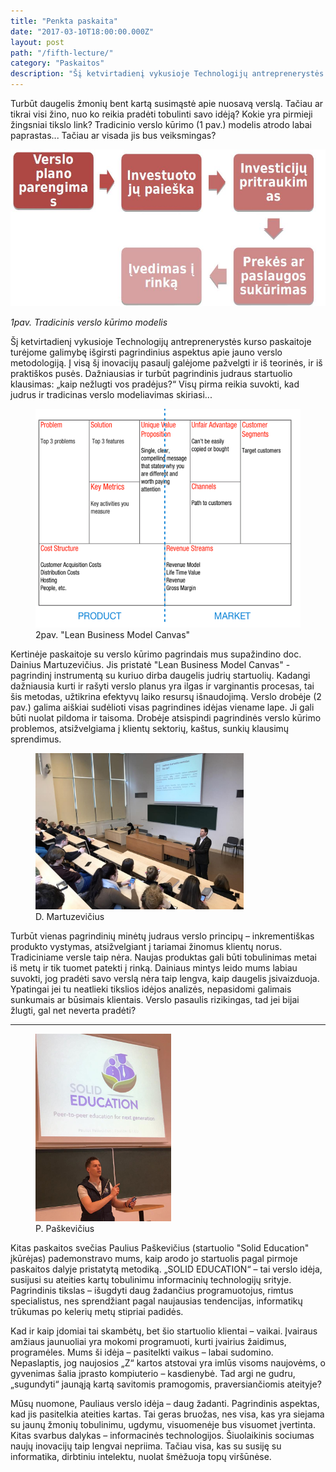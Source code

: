```yaml
---
title: "Penkta paskaita"
date: "2017-03-10T18:00:00.000Z"
layout: post
path: "/fifth-lecture/"
category: "Paskaitos"
description: "Šį ketvirtadienį vykusioje Technologijų antreprenerystės kurso paskaitoje turėjome galimybę išgirsti pagrindinius aspektus apie jauno verslo metodologiją. Į visą šį inovacijų pasaulį galėjome pažvelgti ir iš teorinės, ir iš praktiškos pusės.  Dažniausias ir turbūt pagrindinis judraus startuolio klausimas: „kaip nežlugti vos pradėjus?“ Visų pirma reikia suvokti, kad judrus ir tradicinas verslo modeliavimas skiriasi... "
---
```


Turbūt daugelis žmonių bent kartą susimąstė apie nuosavą verslą. Tačiau ar tikrai visi žino, nuo ko reikia pradėti tobulinti savo idėją? Kokie yra pirmieji žingsniai tikslo link?  Tradicinio verslo kūrimo (1 pav.) modelis atrodo labai paprastas... Tačiau ar visada jis bus veiksmingas? 

![1pav. Tradicinis verslo kūrimo modelis](./steps.jpg)

*1pav. Tradicinis verslo kūrimo modelis*

Šį ketvirtadienį vykusioje Technologijų antreprenerystės kurso paskaitoje turėjome galimybę išgirsti pagrindinius aspektus apie jauno verslo metodologiją. Į visą šį inovacijų pasaulį galėjome pažvelgti ir iš teorinės, ir iš praktiškos pusės.  Dažniausias ir turbūt pagrindinis judraus startuolio klausimas: „kaip nežlugti vos pradėjus?“ Visų pirma reikia suvokti, kad judrus ir tradicinas verslo modeliavimas skiriasi... 

<figure class="floatLeft">
  <img style="height: 350px;" src="./lbmc.jpg" alt="lbmc">
  <figcaption>2pav. "Lean Business Model Canvas"</figcaption>
</figure>

Kertinėje paskaitoje su verslo kūrimo pagrindais mus supažindino doc. Dainius Martuzevičius. Jis pristatė "Lean Business Model Canvas" - pagrindinį instrumentą su kuriuo dirba daugelis judrių startuolių.
Kadangi dažniausia kurti ir rašyti verslo planus yra ilgas ir varginantis procesas, tai šis metodas, užtikrina efektyvų laiko resursų išnaudojimą. Verslo drobėje (2 pav.) galima aiškiai sudėlioti visas pagrindines idėjas viename lape. Ji gali būti nuolat pildoma ir taisoma. Drobėje atsispindi pagrindinės verslo kūrimo problemos, atsižvelgiama į klientų sektorių, kaštus, sunkių klausimų sprendimus. 

<figure class="floatRight">
  <img style="height: 250px;" src="./martuzevicius.jpg" alt="martuzevicius">
  <figcaption>D. Martuzevičius</figcaption>
</figure>

Turbūt vienas pagrindinių minėtų judraus verslo principų – inkrementiškas produkto vystymas, atsižvelgiant į tariamai žinomus klientų norus.  Tradiciniame versle taip nėra. Naujas produktas gali būti tobulinimas metai iš metų ir tik tuomet patekti į rinką.
Dainiaus mintys leido mums labiau suvokti, jog pradėti savo verslą nėra taip lengva, kaip daugelis įsivaizduoja. Ypatingai jei tu neatlieki tikslios idėjos analizės, nepasidomi galimais sunkumais ar būsimais klientais. Verslo pasaulis rizikingas, tad jei bijai žlugti, gal net neverta pradėti?

***

<figure class="floatLeft">
  <img style="height: 300px;" src="./paskevicius.jpg" alt="paskevicius">
  <figcaption>P. Paškevičius</figcaption>
</figure>

Kitas paskaitos svečias Paulius Paškevičius (startuolio "Solid Education" įkūrėjas) pademonstravo mums, kaip arodo jo startuolis pagal pirmoje paskaitos dalyje pristatytą metodiką.
„SOLID EDUCATION“ – tai verslo idėja, susijusi su ateities kartų tobulinimu informacinių technologijų srityje. Pagrindinis tikslas – išugdyti daug žadančius programuotojus, rimtus specialistus, nes sprendžiant pagal naujausias tendencijas, informatikų trūkumas po kelerių metų stipriai padidės.

Kad ir kaip įdomiai tai skambėtų, bet šio startuolio klientai – vaikai. Įvairaus amžiaus jaunuoliai yra mokomi programuoti, kurti įvairius žaidimus, programėles. Mums ši idėja – pasitelkti vaikus – labai sudomino. Nepaslaptis, jog naujosios „Z“ kartos atstovai yra imlūs visoms naujovėms, o gyvenimas šalia įprasto kompiuterio – kasdienybė.   Tad argi ne gudru, „sugundyti“ jaunąją kartą savitomis pramogomis, praversiančiomis ateityje?  


Mūsų nuomone, Pauliaus verslo idėja – daug žadanti. Pagrindinis aspektas, kad jis pasitelkia  ateities kartas. Tai geras bruožas, nes visa, kas yra siejama su jaunų žmonių tobulinimu, ugdymu, visuomenėje bus visuomet įvertinta. Kitas svarbus dalykas – informacinės technologijos. Šiuolaikinis sociumas naujų inovacijų taip lengvai nepriima. Tačiau visa, kas su susiję su informatika, dirbtiniu intelektu, nuolat šmėžuoja topų viršūnėse. 